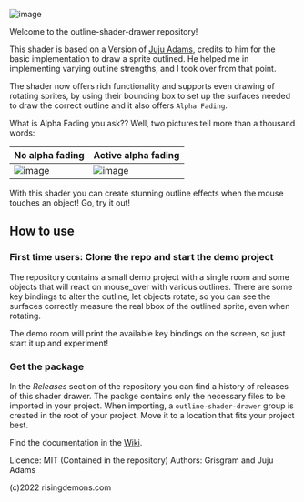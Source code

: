 ![image](https://user-images.githubusercontent.com/19487451/167883263-e96a9e7f-973c-4714-ad47-01253b2db670.png)


Welcome to the outline-shader-drawer repository!

This shader is based on a Version of [Juju Adams](https://github.com/JujuAdams), credits to him for the basic implementation to draw a sprite outlined. He helped me in implementing varying outline strengths, and I took over from that point.

The shader now offers rich functionality and supports even drawing of rotating sprites, by using their bounding box to set up the surfaces needed to draw the correct outline and it also offers `Alpha Fading`.

What is Alpha Fading you ask?? Well, two pictures tell more than a thousand words:

| No alpha fading | Active alpha fading |
|-|-|
|![image](https://user-images.githubusercontent.com/19487451/167878549-e1cea8a9-813e-4a68-b7c9-f051d94b5880.png)|![image](https://user-images.githubusercontent.com/19487451/167878604-0ad44568-cb0f-4d36-aff1-e2b2bf8eef83.png)|

With this shader you can create stunning outline effects when the mouse touches an object!
Go, try it out!

## How to use

### First time users: Clone the repo and start the demo project
The repository contains a small demo project with a single room and some objects that will react on mouse_over with various outlines.
There are some key bindings to alter the outline, let objects rotate, so you can see the surfaces correctly measure the real bbox of the outlined sprite, even when rotating.

The demo room will print the available key bindings on the screen, so just start it up and experiment!

### Get the package
In the _Releases_ section of the repository you can find a history of releases of this shader drawer.
The packge contains only the necessary files to be imported in your project.
When importing, a `outline-shader-drawer` group is created in the root of your project. Move it to a location that fits your project best.


Find the documentation in the [Wiki](https://github.com/Grisgram/gml-outline-shader-drawer/wiki).

Licence: MIT (Contained in the repository)
Authors: Grisgram and Juju Adams

(c)2022 risingdemons.com
